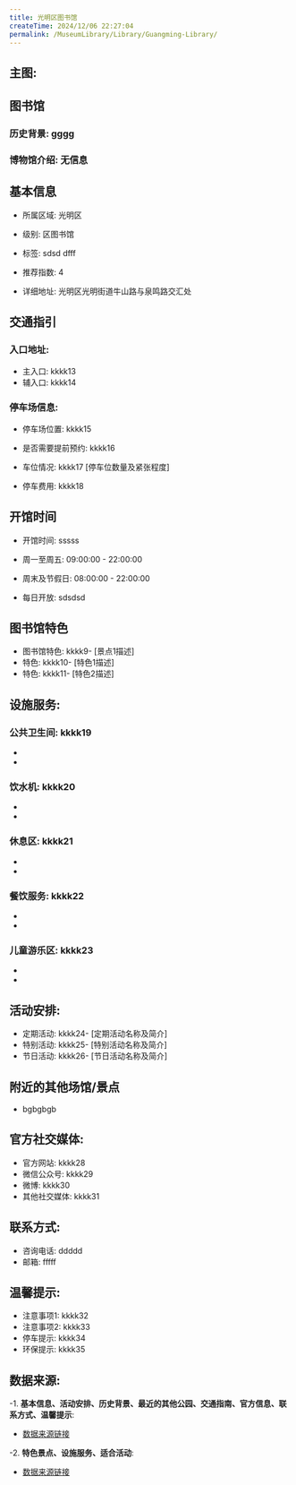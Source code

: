 ```yaml
---
title: 光明区图书馆
createTime: 2024/12/06 22:27:04
permalink: /MuseumLibrary/Library/Guangming-Library/
---
```


## 主图:
<ImageCard
image="https://cn.bing.com/th?id=OHR.AlfanzinaLighthouse_ZH-CN9704515669_1920x1080.webp"
title= "光明区图书馆"
description= "hhhh"
date="2024/12/06"
href="/"
author="sunshang-hl"
/>
## 图书馆
### 历史背景: gggg
### 博物馆介绍: 无信息
## 基本信息

- 所属区域: 光明区

- 级别: 区图书馆

- 标签: sdsd dfff

- 推荐指数: 4

- 详细地址: 光明区光明街道牛山路与泉鸣路交汇处

## 交通指引

### 入口地址:
- 主入口: kkkk13
- 辅入口: kkkk14
### 停车场信息:
- 停车场位置: kkkk15

- 是否需要提前预约: kkkk16

- 车位情况: kkkk17 [停车位数量及紧张程度]

- 停车费用: kkkk18

## 开馆时间
- 开馆时间: sssss

- 周一至周五: 09:00:00 - 22:00:00
- 周末及节假日: 08:00:00 - 22:00:00
- 每日开放: sdsdsd

## 图书馆特色
- 图书馆特色: kkkk9- [景点1描述]
- 特色: kkkk10- [特色1描述]
- 特色: kkkk11- [特色2描述]
## 设施服务:
### 公共卫生间: kkkk19
- 
- 
### 饮水机: kkkk20
- 
- 
### 休息区: kkkk21
- 
- 
### 餐饮服务: kkkk22
- 
- 
### 儿童游乐区: kkkk23
- 
- 
## 活动安排:
- 定期活动: kkkk24- [定期活动名称及简介]
- 特别活动: kkkk25- [特别活动名称及简介]
- 节日活动: kkkk26- [节日活动名称及简介]
## 附近的其他场馆/景点
- bgbgbgb

## 官方社交媒体:
- 官方网站: kkkk28
- 微信公众号: kkkk29
- 微博: kkkk30
- 其他社交媒体: kkkk31

## 联系方式:
- 咨询电话: ddddd 
- 邮箱: fffff

## 温馨提示:
- 注意事项1: kkkk32
- 注意事项2: kkkk33
- 停车提示: kkkk34
- 环保提示: kkkk35

## 数据来源:
-1. **基本信息、活动安排、历史背景、最近的其他公园、交通指南、官方信息、联系方式、温馨提示**:
- [数据来源链接](http://wtl.sz.gov.cn/ggfw/whl/tsgylb/index.html)

-2. **特色景点、设施服务、适合活动**:
- [数据来源链接](http://wtl.sz.gov.cn/ggfw/whl/tsgylb/index.html)

